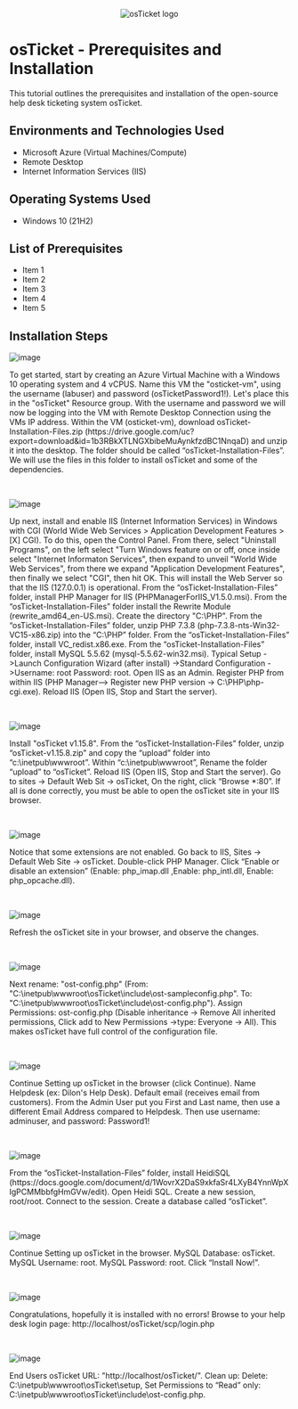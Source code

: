 <p align="center">
<img src="https://i.imgur.com/Clzj7Xs.png" alt="osTicket logo"/>
</p>

<h1>osTicket - Prerequisites and Installation</h1>
This tutorial outlines the prerequisites and installation of the open-source help desk ticketing system osTicket.<br />




<h2>Environments and Technologies Used</h2>

- Microsoft Azure (Virtual Machines/Compute)
- Remote Desktop
- Internet Information Services (IIS)

<h2>Operating Systems Used </h2>

- Windows 10</b> (21H2)

<h2>List of Prerequisites</h2>

- Item 1
- Item 2
- Item 3
- Item 4
- Item 5


<h2>Installation Steps</h2>

![image](https://github.com/user-attachments/assets/df81e24f-e702-46f0-a5de-f906c70d4fbb)

<p>
To get started, start by creating an Azure Virtual Machine with a Windows 10 operating system and 4 vCPUS. Name this VM the "osticket-vm", using the username (labuser) and password (osTicketPassword1!). Let's place this in the "osTicket" Resource group. With the username and password we will now be logging into the VM with Remote Desktop Connection using the VMs IP address. Within the VM (osticket-vm), download osTicket-Installation-Files.zip (https://drive.google.com/uc?export=download&id=1b3RBkXTLNGXbibeMuAynkfzdBC1NnqaD) and unzip it into the desktop. The folder should be called “osTicket-Installation-Files”. We will use the files in this folder to install osTicket and some of the dependencies.
</p>
<br />

![image](https://github.com/user-attachments/assets/23d21404-8641-45af-92f8-8461eb400846)

<p>
Up next, install and enable IIS (Internet Information Services) in Windows with CGI (World Wide Web Services > Application Development Features > [X] CGI). To do this, open the Control Panel. From there, select "Uninstall Programs", on the left select "Turn Windows feature on or off, once inside select "Internet Informaton Services", then expand to unveil "World Wide Web Services", from there we expand "Application Development Features", then finally we select "CGI", then hit OK. This will install the Web Server so that the IIS (127.0.0.1) is operational.  
From the “osTicket-Installation-Files” folder, install PHP Manager for IIS (PHPManagerForIIS_V1.5.0.msi). From the “osTicket-Installation-Files” folder install the Rewrite Module (rewrite_amd64_en-US.msi). Create the directory "C:\PHP". 
From the “osTicket-Installation-Files” folder, unzip PHP 7.3.8 (php-7.3.8-nts-Win32-VC15-x86.zip) into the “C:\PHP” folder. From the “osTicket-Installation-Files” folder, install VC_redist.x86.exe. From the “osTicket-Installation-Files” folder, install MySQL 5.5.62 (mysql-5.5.62-win32.msi). Typical Setup ->Launch Configuration Wizard (after install) ->Standard Configuration ->Username: root Password: root. Open IIS as an Admin. Register PHP from within IIS (PHP Manager--> Register new PHP version -> C:\PHP\php-cgi.exe). Reload IIS (Open IIS, Stop and Start the server).

</p>
<br />

![image](https://github.com/user-attachments/assets/7d07bb1a-4d4b-4bab-898c-911e014c72d6)

<p>
Install "osTicket v1.15.8". From the “osTicket-Installation-Files” folder, unzip “osTicket-v1.15.8.zip” and copy the “upload” folder into “c:\inetpub\wwwroot”. Within “c:\inetpub\wwwroot”, Rename the folder “upload” to “osTicket”. Reload IIS (Open IIS, Stop and Start the server). Go to sites -> Default Web Sit -> osTicket, On the right, click “Browse *:80”. If all is done correctly, you must be able to open the osTicket site in your IIS browser.
</p>
<br />


![image](https://github.com/user-attachments/assets/ed647679-bf53-439e-93e4-c73ea4c39859)

<p>
Notice that some extensions are not enabled. Go back to IIS, Sites -> Default Web Site -> osTicket. Double-click PHP Manager. Click “Enable or disable an extension” (Enable: php_imap.dll ,Enable: php_intl.dll, Enable: php_opcache.dll). 

</p>
<br />


![image](https://github.com/user-attachments/assets/28969299-b981-4cc1-b57f-2062e5bfbd89)

<p>
Refresh the osTicket site in your browser, and observe the changes.
</p>
<br />

![image](https://github.com/user-attachments/assets/92471705-bc6a-4dd6-91e2-0eabe22e78db)

<p>
Next rename: "ost-config.php" (From: "C:\inetpub\wwwroot\osTicket\include\ost-sampleconfig.php". To: "C:\inetpub\wwwroot\osTicket\include\ost-config.php"). Assign Permissions: ost-config.php (Disable inheritance -> Remove All inherited permissions, Click add to New Permissions ->type: Everyone -> All). This makes osTicket have full control of the configuration file.

</p>
<br />

![image](https://github.com/user-attachments/assets/97f57258-e6e5-4c00-be07-105bc7ba44de)

<p>
Continue Setting up osTicket in the browser (click Continue). Name Helpdesk (ex: Dilon's Help Desk). Default email (receives email from customers). From the Admin User put you First and Last name, then use a different Email Address compared to Helpdesk. Then use username: adminuser, and password: Password1!
</p>
<br />

![image](https://github.com/user-attachments/assets/e4eb2c70-693b-473f-bf7f-6f113bc27759)

<p>
From the “osTicket-Installation-Files” folder, install HeidiSQL (https://docs.google.com/document/d/1WovrX2DaS9xkfaSr4LXyB4YnnWpXIgPCMMbbfgHmGVw/edit). Open Heidi SQL. Create a new session, root/root. Connect to the session. Create a database called “osTicket”. 

</p>
<br />

![image](https://github.com/user-attachments/assets/fe7600c0-f412-42ec-a470-9ab5cef152ee)

<p>
Continue Setting up osTicket in the browser. MySQL Database: osTicket. MySQL Username: root. MySQL Password: root. Click “Install Now!”. 

</p>
<br />

![image](https://github.com/user-attachments/assets/bfef09d6-c5cb-435b-ae73-37253e8a5e1e)

<p>
Congratulations, hopefully it is installed with no errors! Browse to your help desk login page:
http://localhost/osTicket/scp/login.php 
</p>
<br />

![image](https://github.com/user-attachments/assets/013f48ca-3eaa-42f3-a6a7-dd6b30dd382d)

<p>
End Users osTicket URL: "http://localhost/osTicket/". Clean up: Delete: C:\inetpub\wwwroot\osTicket\setup, Set Permissions to “Read” only: C:\inetpub\wwwroot\osTicket\include\ost-config.php.
</p>
<br />
